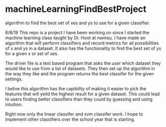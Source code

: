 # machineLearningFindBestProject
 algorithm to find the best set of xes and ys to use for a given classifier.

 8/8/19
 This repo is a project I have been working on since I started the machine learning class taught by Dr. Hoot at nwmsu.
 I have made an algorithm that will perform classifiers and record metrics for all possibilities of x and ys in a dataset. It also has the functionality to find the best set of ys for a given x or set of xes. 

 The driver file is a text based program that asks the user which dataset they would like to use from a list of datasets. They then set up the algorithm in the way they like and the program returns the best classifer for the given settings.

 I belive this algorithm has the capibility of making it easier to pick the features that will yeild the highest result for a given dataset. This could lead to users finding better classifiers than they could by guessing and using intuition. 

 Right now only the linear classifer and svm classifer work. I hope to implement other classifiers over the school year that is starting.

 